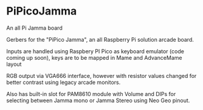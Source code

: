 # PiPicoJamma
An all Pi Jamma board


Gerbers for the "PiPico Jamma", an all Raspberry Pi solution arcade board.


Inputs are handled using Raspbery PI Pico as keyboard emulator (code coming up soon), keys are to be mapped in Mame and AdvanceMame layout


RGB output via VGA666 interface, however with resistor values changed for better contrast using legacy arcade monitors.


Also has built-in slot for PAM8610 module with Volume and DIPs for selecting between Jamma mono or Jamma Stereo using Neo Geo pinout.

